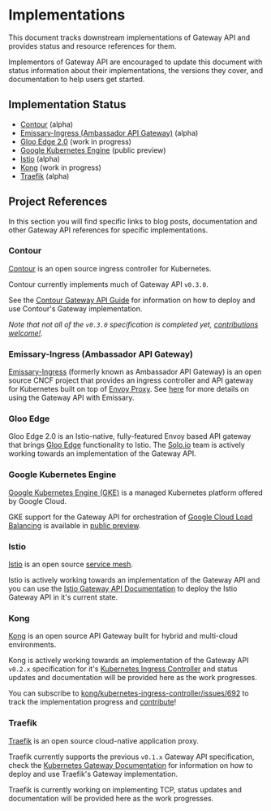 # Implementations

This document tracks downstream implementations of Gateway API and provides status and resource references for them.

Implementors of Gateway API are encouraged to update this document with status information about their implementations, the versions they cover, and documentation to help users get started.

## Implementation Status

- [Contour][1] (alpha)
- [Emissary-Ingress (Ambassador API Gateway)][2] (alpha)
- [Gloo Edge 2.0][3] (work in progress)
- [Google Kubernetes Engine][4] (public preview)
- [Istio][5] (alpha)
- [Kong][6] (work in progress)
- [Traefik][7] (alpha)

[1]:#contour
[2]:#emissary-ingress-ambassador-api-gateway
[3]:#gloo-edge
[4]:#google-kubernetes-engine
[5]:#istio
[6]:#kong
[7]:#traefik

## Project References

In this section you will find specific links to blog posts, documentation and other Gateway API references for specific implementations.

### Contour

[Contour][contour] is an open source ingress controller for Kubernetes.

Contour currently implements much of Gateway API `v0.3.0`.

See the [Contour Gateway API Guide][contour-1] for information on how to deploy and use Contour's Gateway implementation.

_Note that not all of the `v0.3.0` specification is completed yet, [contributions welcome!][contour-2]._

[contour]:https://projectcontour.io
[latest]:https://doc.traefik.io/traefik/routing/providers/kubernetes-gateway/
[contour-1]:https://projectcontour.io/guides/gateway-api/
[contour-2]:https://github.com/projectcontour/contour/blob/main/CONTRIBUTING.md

### Emissary-Ingress (Ambassador API Gateway)

[Emissary-Ingress][emissary] (formerly known as Ambassador API Gateway) is an open source CNCF project that
provides an ingress controller and API gateway for Kubernetes built on top of [Envoy Proxy][envoy].
See [here][emissary-gateway-api] for more details on using the Gateway API with Emissary.

[emissary]:https://www.getambassador.io/docs/edge-stack
[envoy]:https://envoyproxy.io
[emissary-gateway-api]:https://www.getambassador.io/docs/edge-stack/latest/topics/using/gateway-api/

### Gloo Edge

Gloo Edge 2.0 is an Istio-native, fully-featured Envoy based API gateway that brings [Gloo Edge][glooedge] functionality to Istio. The [Solo.io][solo] team is actively working towards an implementation of the Gateway API.

[glooedge]:https://docs.solo.io/gloo-edge/
[solo]:https://www.solo.io

### Google Kubernetes Engine

[Google Kubernetes Engine (GKE)][gke] is a managed Kubernetes platform
offered by Google Cloud.

GKE support for the Gateway API for orchestration of [Google Cloud Load
Balancing][gclb] is available in [public preview][gke-gateway].

[gke]:https://cloud.google.com/kubernetes-engine
[gclb]:https://cloud.google.com/load-balancing
[gke-gateway]: https://cloud.google.com/kubernetes-engine/docs/concepts/gateway-api

### Istio

[Istio][istio] is an open source [service mesh][mesh].

Istio is actively working towards an implementation of the Gateway API and you can use the [Istio Gateway API Documentation][istio-1] to deploy the Istio Gateway API in it's current state.

[istio]:https://istio.io
[mesh]:https://istio.io/latest/docs/concepts/what-is-istio/#what-is-a-service-mesh
[istio-1]:https://istio.io/latest/docs/tasks/traffic-management/ingress/gateway-api/

### Kong

[Kong][kong] is an open source API Gateway built for hybrid and multi-cloud environments.

Kong is actively working towards an implementation of the Gateway API `v0.2.x` specification for it's [Kubernetes Ingress Controller][kic] and status updates and documentation will be provided here as the work progresses.

You can subscribe to [kong/kubernetes-ingress-controller/issues/692][kong-1] to track the implementation progress and [contribute][kong-2]!

[kong]:https://konghq.com
[kic]:https://github.com/kong/kubernetes-ingress-controller
[kong-1]:https://github.com/kong/kubernetes-ingress-controller/issues/692
[kong-2]:https://github.com/Kong/kubernetes-ingress-controller/blob/main/CONTRIBUTING.md

### Traefik

[Traefik][traefik] is an open source cloud-native application proxy.

Traefik currently supports the previous `v0.1.x` Gateway API specification, check the [Kubernetes Gateway Documentation][traefik-1] for information on how to deploy and use Traefik's Gateway implementation.

Traefik is currently working on implementing TCP, status updates and documentation will be provided here as the work progresses.

[traefik]:https://traefik.io
[traefik-1]:https://doc.traefik.io/traefik/routing/providers/kubernetes-gateway/
